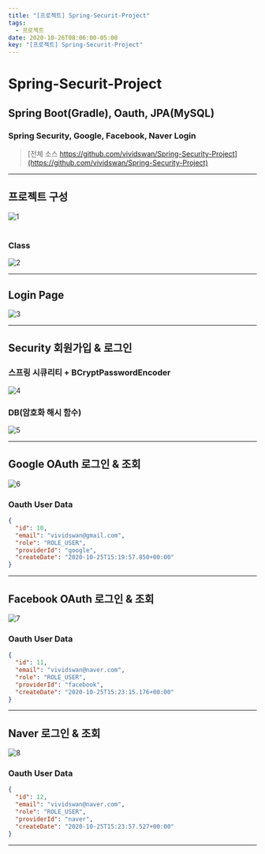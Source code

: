 ```yaml
---
title: "[프로젝트] Spring-Securit-Project"
tags:
  - 프로젝트
date: 2020-10-26T08:06:00-05:00
key: "[프로젝트] Spring-Securit-Project"
---
```


# Spring-Securit-Project
## Spring Boot(Gradle), Oauth, JPA(MySQL)
<!--more-->
### Spring Security, Google, Facebook, Naver Login

> [전체 소스 https://github.com/vividswan/Spring-Security-Project](https://github.com/vividswan/Spring-Security-Project)


- - -

## 프로젝트 구성

![1](/assets/images/201026-1.png)<br><br>

### Class
![2](/assets/images/201026-2.png)<br>

- - -

## Login Page

![3](/assets/images/201026-3.png)<br>

- - -

## Security 회원가입 & 로그인
### 스프링 시큐리티 + BCryptPasswordEncoder

![4](/assets/images/201026-4.gif)<br>


### DB(암호화 해시 함수)
![5](/assets/images/201026-5.png)<br>

- - -

## Google OAuth 로그인 & 조회
![6](/assets/images/201026-6.gif)<br>

### Oauth User Data
```json
{
  "id": 10,
  "email": "vividswan@gmail.com",
  "role": "ROLE_USER",
  "providerId": "google",
  "createDate": "2020-10-25T15:19:57.850+00:00"
}
```

- - -

## Facebook OAuth 로그인 & 조회
![7](/assets/images/201026-7.gif)<br>

### Oauth User Data

```json
{
  "id": 11,
  "email": "vividswan@naver.com",
  "role": "ROLE_USER",
  "providerId": "facebook",
  "createDate": "2020-10-25T15:23:15.176+00:00"
}
```

- - -

## Naver 로그인 & 조회
![8](/assets/images/201026-8.gif)<br>

### Oauth User Data
```json
{
  "id": 12,
  "email": "vividswan@naver.com",
  "role": "ROLE_USER",
  "providerId": "naver",
  "createDate": "2020-10-25T15:23:57.527+00:00"
}
```

- - -
